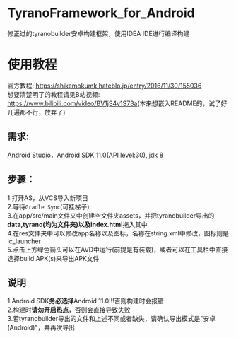 # TyranoFramework_for_Android   
修正过的tyranobuilder安卓构建框架，使用IDEA IDE进行编译构建

# 使用教程   
官方教程: <https://shikemokumk.hateblo.jp/entry/2016/11/30/155036>   
想要清楚明了的教程请见B站视频: <https://www.bilibili.com/video/BV1jS4y1S73a>(本来想嵌入README的，试了好几遍都不行，放弃了)

## 需求:   
Android Studio，Android SDK 11.0(API level:30), jdk 8

## 步骤：   
1.打开AS，从VCS导入新项目   
2.等待`Gradle Sync`(可挂梯子)  
3.在app/src/main文件夹中创建空文件夹assets，并把tyranobuilder导出的**data,tyrano(均为文件夹)以及index.html**拖入其中   
4.在res文件夹中可以修改app名称以及图标，名称在string.xml中修改，图标则是ic_launcher   
5.点击上方绿色箭头可以在AVD中运行(前提是有装载)，或者可以在工具栏中直接选择build APK(s)来导出APK文件   

## 说明   
1.Android SDK**务必选择**Android 11.0!!!否则构建时会报错   
2.构建时**请勿开启热点**，否则会直接导致失败   
3.若tyranobuilder导出的文件和上述不同或者缺失，请确认导出模式是"安卓(Android)"，并再次导出
